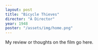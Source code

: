 ```yaml
---
layout: post
title: "Bicycle Thieves"
director: "A Director"
year: 1948
poster: "/assets/img/home.png"
---
```


My review or thoughts on the film go here.
